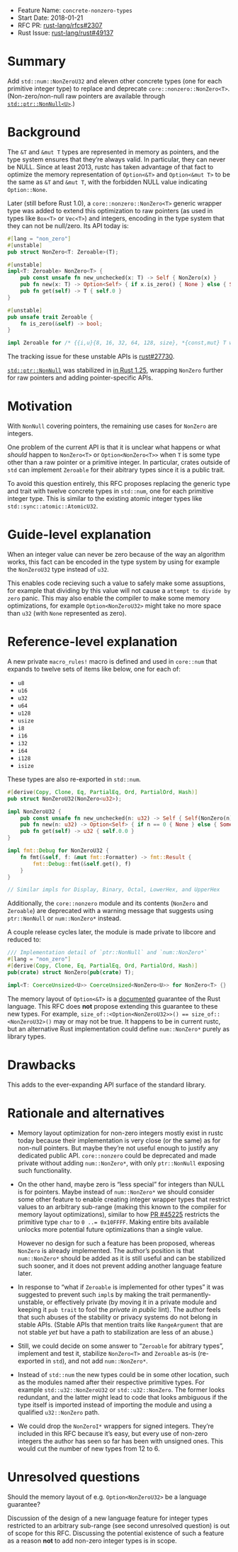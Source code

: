 - Feature Name: `concrete-nonzero-types`
- Start Date: 2018-01-21
- RFC PR: [rust-lang/rfcs#2307](https://github.com/rust-lang/rfcs/pull/2307)
- Rust Issue: [rust-lang/rust#49137](https://github.com/rust-lang/rust/issues/49137)

# Summary
[summary]: #summary

Add `std::num::NonZeroU32` and eleven other concrete types (one for each primitive integer type)
to replace and deprecate `core::nonzero::NonZero<T>`.
(Non-zero/non-null raw pointers are available through
[`std::ptr::NonNull<U>`](https://doc.rust-lang.org/nightly/std/ptr/struct.NonNull.html).)

# Background
[background]: #background

The `&T` and `&mut T` types are represented in memory as pointers,
and the type system ensures that they’re always valid.
In particular, they can never be NULL.
Since at least 2013, rustc has taken advantage of that fact to optimize the memory representation
of `Option<&T>` and `Option<&mut T>` to be the same as `&T` and `&mut T`,
with the forbidden NULL value indicating `Option::None`.

Later (still before Rust 1.0),
a `core::nonzero::NonZero<T>` generic wrapper type was added to extend this optimization
to raw pointers (as used in types like `Box<T>` or `Vec<T>`) and integers,
encoding in the type system that they can not be null/zero.
Its API today is:

```rust
#[lang = "non_zero"]
#[unstable]
pub struct NonZero<T: Zeroable>(T);

#[unstable]
impl<T: Zeroable> NonZero<T> {
    pub const unsafe fn new_unchecked(x: T) -> Self { NonZero(x) }
    pub fn new(x: T) -> Option<Self> { if x.is_zero() { None } else { Some(NonZero(x)) }}
    pub fn get(self) -> T { self.0 }
}

#[unstable]
pub unsafe trait Zeroable {
    fn is_zero(&self) -> bool;
}

impl Zeroable for /* {{i,u}{8, 16, 32, 64, 128, size}, *{const,mut} T where T: ?Sized} */
```

The tracking issue for these unstable APIs is
[rust#27730](https://github.com/rust-lang/rust/issues/27730).

[`std::ptr::NonNull`](https://doc.rust-lang.org/nightly/std/ptr/struct.NonNull.html)
was stabilized in [in Rust 1.25](https://github.com/rust-lang/rust/pull/46952),
wrapping `NonZero` further for raw pointers and adding pointer-specific APIs.

# Motivation
[motivation]: #motivation

With `NonNull` covering pointers, the remaining use cases for `NonZero` are integers.

One problem of the current API is that
it is unclear what happens or what *should* happen to `NonZero<T>` or `Option<NonZero<T>>`
when `T` is some type other than a raw pointer or a primitive integer.
In particular, crates outside of `std` can implement `Zeroable` for their abitrary types
since it is a public trait.

To avoid this question entirely,
this RFC proposes replacing the generic type and trait with twelve concrete types in `std::num`,
one for each primitive integer type.
This is similar to the existing atomic integer types like `std::sync::atomic::AtomicU32`.

# Guide-level explanation
[guide-level-explanation]: #guide-level-explanation

When an integer value can never be zero because of the way an algorithm works,
this fact can be encoded in the type system
by using for example the `NonZeroU32` type instead of `u32`.

This enables code recieving such a value to safely make some assuptions,
for example that dividing by this value will not cause a `attempt to divide by zero` panic.
This may also enable the compiler to make some memory optimizations,
for example `Option<NonZeroU32>` might take no more space than `u32`
(with `None` represented as zero).

# Reference-level explanation
[reference-level-explanation]: #reference-level-explanation

A new private `macro_rules!` macro is defined and used in `core::num` that expands to
twelve sets of items like below, one for each of:

* `u8`
* `u16`
* `u32`
* `u64`
* `u128`
* `usize`
* `i8`
* `i16`
* `i32`
* `i64`
* `i128`
* `isize`

These types are also re-exported in `std::num`.

```rust
#[derive(Copy, Clone, Eq, PartialEq, Ord, PartialOrd, Hash)]
pub struct NonZeroU32(NonZero<u32>);

impl NonZeroU32 {
    pub const unsafe fn new_unchecked(n: u32) -> Self { Self(NonZero(n)) }
    pub fn new(n: u32) -> Option<Self> { if n == 0 { None } else { Some(Self(NonZero(n))) }}
    pub fn get(self) -> u32 { self.0.0 }
}

impl fmt::Debug for NonZeroU32 {
    fn fmt(&self, f: &mut fmt::Formatter) -> fmt::Result {
        fmt::Debug::fmt(&self.get(), f)
    }
}

// Similar impls for Display, Binary, Octal, LowerHex, and UpperHex
```

Additionally, the `core::nonzero` module and its contents (`NonZero` and `Zeroable`)
are deprecated with a warning message that suggests using `ptr::NonNull` or `num::NonZero*` instead.

A couple release cycles later, the module is made private to libcore and reduced to:

```rust
/// Implementation detail of `ptr::NonNull` and `num::NonZero*`
#[lang = "non_zero"]
#[derive(Copy, Clone, Eq, PartialEq, Ord, PartialOrd, Hash)]
pub(crate) struct NonZero(pub(crate) T);

impl<T: CoerceUnsized<U>> CoerceUnsized<NonZero<U>> for NonZero<T> {}
```

The memory layout of `Option<&T>` is a
[documented](https://doc.rust-lang.org/nomicon/other-reprs.html#reprc)
guarantee of the Rust language.
This RFC does **not** propose extending this guarantee to these new types.
For example, `size_of::<Option<NonZeroU32>>() == size_of::<NonZeroU32>()` may or may not be true.
It happens to be in current rustc,
but an alternative Rust implementation could define `num::NonZero*` purely as library types.

# Drawbacks
[drawbacks]: #drawbacks

This adds to the ever-expanding API surface of the standard library.

# Rationale and alternatives
[alternatives]: #alternatives

* Memory layout optimization for non-zero integers mostly exist in rustc today
  because their implementation is very close (or the same) as for non-null pointers.
  But maybe they’re not useful enough to justify any dedicated public API.
  `core::nonzero` could be deprecated and made private without adding `num::NonZero*`,
  with only `ptr::NonNull` exposing such functionality.

* On the other hand,
  maybe zero is “less special” for integers than NULL is for pointers.
  Maybe instead of `num::NonZero*` we should consider some other feature
  to enable creating integer wrapper types that restrict values to an arbitrary sub-range
  (making this known to the compiler for memory layout optimizations),
  similar to how [PR #45225](https://github.com/rust-lang/rust/pull/45225)
  restricts the primitive type `char` to `0 ..= 0x10FFFF`.
  Making entire bits available unlocks more potential future optimizations than a single value.

  However no design for such a feature has been proposed, whereas `NonZero` is already implemented.
  The author’s position is that `num::NonZero*` should be added
  as it is still useful and can be stabilized such sooner,
  and it does not prevent adding another language feature later.

* In response to “what if `Zeroable` is implemented for other types”
  it was suggested to prevent such `impl`s by making the trait permanently-unstable,
  or effectively private (by moving it in a private module
  and keeping it `pub trait` to fool the *private in public* lint).
  The author feels that such abuses of the stability or privacy systems
  do not belong in stable APIs.
  (Stable APIs that mention traits like `RangeArgument` that are not stable *yet*
  but have a path to stabilization are less of an abuse.)

* Still, we could decide on some answer to “`Zeroable` for abitrary types”,
  implement and test it, stabilize `NonZero<T>` and `Zeroable` as-is
  (re-exported in `std`), and not add `num::NonZero*`.

* Instead of `std::num` the new types could be in some other location,
  such as the modules named after their respective primitive types.
  For example `std::u32::NonZeroU32` or `std::u32::NonZero`.
  The former looks redundant,
  and the latter might lead to code that looks ambiguous if the type itself is imported
  instead of importing the module and using a qualified `u32::NonZero` path.

* We could drop the `NonZeroI*` wrappers for signed integers.
  They’re included in this RFC because it’s easy,
  but every use of non-zero integers the author has seen so far has been with unsigned ones.
  This would cut the number of new types from 12 to 6.

# Unresolved questions
[unresolved]: #unresolved-questions

Should the memory layout of e.g. `Option<NonZeroU32>` be a language guarantee?

Discussion of the design of a new language feature
for integer types restricted to an arbitrary sub-range (see second unresolved question)
is out of scope for this RFC.
Discussing the potential existence of such a feature
as a reason **not** to add non-zero integer types is in scope.
